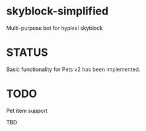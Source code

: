 # skyblock-simplified
Multi-purpose bot for hypixel skyblock

# STATUS
Basic functionality for Pets v2 has been implemented.

# TODO
Pet item support

TBD
